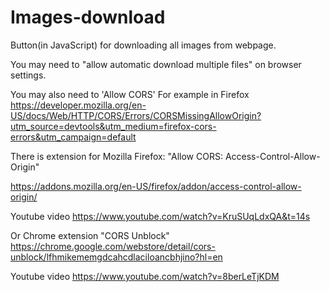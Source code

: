 # Images-download
Button(in JavaScript) for downloading all images from webpage.

You may need to "allow automatic download multiple files" on browser settings.

You may also need to 'Allow CORS'
For example in Firefox
https://developer.mozilla.org/en-US/docs/Web/HTTP/CORS/Errors/CORSMissingAllowOrigin?utm_source=devtools&utm_medium=firefox-cors-errors&utm_campaign=default

There is extension for Mozilla Firefox:
"Allow CORS: Access-Control-Allow-Origin"

https://addons.mozilla.org/en-US/firefox/addon/access-control-allow-origin/

Youtube video
https://www.youtube.com/watch?v=KruSUqLdxQA&t=14s

Or Chrome extension "CORS Unblock"
https://chrome.google.com/webstore/detail/cors-unblock/lfhmikememgdcahcdlaciloancbhjino?hl=en

Youtube video
https://www.youtube.com/watch?v=8berLeTjKDM
